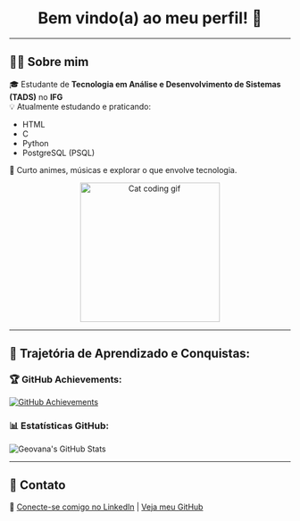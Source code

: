 <h1 align="center">Bem vindo(a) ao meu perfil! 🤍</h1>

---

## 🧑‍💻 Sobre mim

🎓 Estudante de **Tecnologia em Análise e Desenvolvimento de Sistemas (TADS)** no **IFG**  
💡 Atualmente estudando e praticando:
- HTML
- C
- Python
- PostgreSQL (PSQL)

🤍 Curto animes, músicas e explorar o que envolve tecnologia.

<p align="center">
  <img src="https://media.giphy.com/media/JIX9t2j0ZTN9S/giphy.gif" width="250" alt="Cat coding gif" />
</p>

---

## 🚀 Trajetória de Aprendizado e Conquistas:

### 🏆 GitHub Achievements:
[![GitHub Achievements](https://github.githubassets.com/images/modules/profile/achievements-default.png)](https://github.com/Geovana506)

### 📊 Estatísticas GitHub:

![Geovana's GitHub Stats](https://github-readme-stats.vercel.app/api?username=Geovana506&show_icons=true&theme=tokyonight&count_private=true)

---

## 🔗 Contato

📎 [Conecte-se comigo no LinkedIn](https://www.linkedin.com/in/geovana-nunes-santos-silva-493889265/) | [Veja meu GitHub](https://github.com/Geovana506)


<!--
**Geovana506/Geovana506** is a ✨ _special_ ✨ repository because its `README.md` (this file) appears on your GitHub profile.

Here are some ideas to get you started:

- 🔭 I’m currently working on ...
- 🌱 I’m currently learning ...
- 👯 I’m looking to collaborate on ...
- 🤔 I’m looking for help with ...
- 💬 Ask me about ...
- 📫 How to reach me: ...
- 😄 Pronouns: ...
- ⚡ Fun fact: ...
-->
